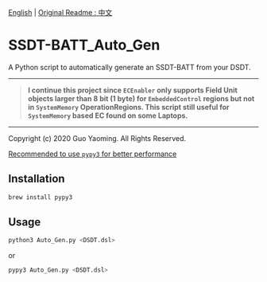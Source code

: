 [English](./README_en.md) | [Original Readme : 中文](./README.md)

# SSDT-BATT_Auto_Gen

A Python script to automatically generate an SSDT-BATT from your DSDT.

---

> **I continue this project since `ECEnabler` only supports Field Unit objects larger than 8 bit (1 byte) for `EmbeddedControl` regions but not in `SystemMemory` OperationRegions. This script still useful for `SystemMemory` based EC found on some Laptops.**

---

Copyright (c) 2020 Guo Yaoming. All Rights Reserved.

<u>Recommended to use `pypy3` for better performance</u>

## Installation

```bash
brew install pypy3
```
## Usage

```bash
python3 Auto_Gen.py <DSDT.dsl>
```
or
```bash
pypy3 Auto_Gen.py <DSDT.dsl>
```

